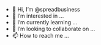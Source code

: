 - 👋 Hi, I’m @spreadbusiness
- 👀 I’m interested in ...
- 🌱 I’m currently learning ...
- 💞️ I’m looking to collaborate on ...
- 📫 How to reach me ...

<!---
spreadbusiness/spreadbusiness is a ✨ special ✨ repository because its `README.md` (this file) appears on your GitHub profile.
You can click the Preview link to take a look at your changes.
--->
